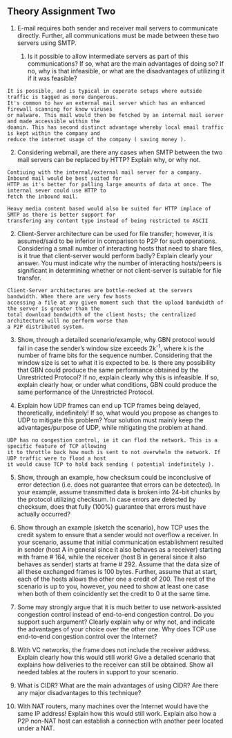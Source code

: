 ## Theory Assignment Two

1) E-mail requires both sender and receiver mail servers to communicate directly. Further,
all communications must be made between these two servers using SMTP.
  
   1) Is it possible to allow intermediate servers as part of this communications? If so,
what are the main advantages of doing so? If no, why is that infeasible, or what
are the disadvantages of utilizing it if it was feasible?

```
It is possible, and is typical in coperate setups where outside traffic is tagged as more dangerous.
It's common to hav an external mail server which has an enhanced firewall scanning for know viruses
or malware. This mail would then be fetched by an internal mail server and made accessible within the
doamin. This has second distinct advantage whereby local email traffic is kept within the company and
reduce the internet usage of the company ( saving money ).
```
  
   2) Considering webmail, are there any cases when SMTP between the two mail
servers can be replaced by HTTP? Explain why, or why not.

```
Contiuing with the internal/external mail server for a company. Inbound mail would be best suited for
HTTP as it's better for pulling large amounts of data at once. The internal sever could use HTTP to
fetch the inbound mail.

Heavy media content based would also be suited for HTTP implace of SMTP as there is better support for
transfering any content type instead of being restricted to ASCII
```

2) Client-Server architecture can be used for file transfer; however, it is assumed/said to be
inferior in comparison to P2P for such operations. Considering a small number of
interacting hosts that need to share files, is it true that client-server would perform badly?
Explain clearly your answer. You must indicate why the number of interacting
hosts/peers is significant in determining whether or not client-server is suitable for file
transfer.

```
Client-Server architectures are bottle-necked at the servers bandwidth. When there are very few hosts
accessing a file at any given moment such that the upload bandwidth of the server is greater than the
total download bandwidth of the client hosts; the centralized architecture will no perform worse than
a P2P distributed system.
```

3) Show, through a detailed scenario/example, why GBN protocol would fail in case the
sender’s window size exceeds 2k<sup>-1</sup>, where k is the number of frame bits for the sequence
number.
Considering that the window size is set to what it is expected to be. Is there any
possibility that GBN could produce the same performance obtained by the Unrestricted
Protocol? If no, explain clearly why this is infeasible. If so, explain clearly how, or under
what conditions, GBN could produce the same performance of the Unrestricted Protocol.

4) Explain how UDP frames can end up TCP frames being delayed, theoretically,
indefinitely! If so, what would you propose as changes to UDP to mitigate this problem?
Your solution must mainly keep the advantages/purpose of UDP, while mitigating the
problem at hand.

```
UDP has no congestion control, ie it can flod the network. This is a specific feature of TCP allowing
it to throttle back how much is sent to not overwhelm the network. If UDP traffic were to flood a host
it would cause TCP to hold back sending ( potential indefinitely ).
```

5) Show, through an example, how checksum could be inconclusive of error detection (i.e.
does not guarantee that errors can be detected). In your example, assume transmitted data
is broken into 24-bit chunks by the protocol utilizing checksum. In case errors are
detected by checksum, does that fully (100%) guarantee that errors must have actually
occurred? 

6) Show through an example (sketch the scenario), how TCP uses the credit system to
ensure that a sender would not overflow a receiver. In your scenario, assume that initial
communication establishment resulted in sender (host A in general since it also behaves
as a receiver) starting with frame # 164, while the receiver (host B in general since it also
behaves as sender) starts at frame # 292. Assume that the data size of all these exchanged
frames is 100 bytes. Further, assume that at start, each of the hosts allows the other one a
credit of 200. The rest of the scenario is up to you, however, you need to show at least
one case when both of them coincidently set the credit to 0 at the same time.

7) Some may strongly argue that it is much better to use network-assisted congestion control
instead of end-to-end congestion control. Do you support such argument? Clearly explain
why or why not, and indicate the advantages of your choice over the other one.
Why does TCP use end-to-end congestion control over the Internet?

8) With VC networks, the frame does not include the receiver address. Explain clearly how
this would still work! Give a detailed scenario that explains how deliveries to the receiver
can still be obtained. Show all needed tables at the routers in support to your scenario.

9) What is CIDR? What are the main advantages of using CIDR? Are there any major
disadvantages to this technique?

10) With NAT routers, many machines over the Internet would have the same IP address!
Explain how this would still work. Explain also how a P2P non-NAT host can establish a
connection with another peer located under a NAT.

